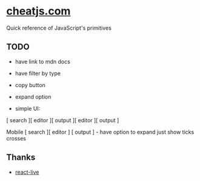 # [cheatjs.com](https://cheatjs.com)

Quick reference of JavaScript's primitives

## TODO

- have link to mdn docs
- have filter by type
- copy button
- expand option

- simple UI:

[ search ][ editor ][ output ][ editor ][ output ]

Mobile
[ search ][ editor ]
[ output ] - have option to expand just show ticks crosses

## Thanks

- [react-live](https://github.com/FormidableLabs/react-live)
